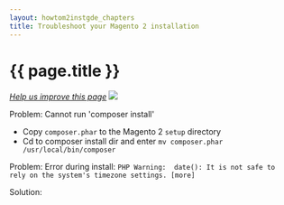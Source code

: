 ```yaml
---
layout: howtom2instgde_chapters
title: Troubleshoot your Magento 2 installation
---
```


<h1 id="instgde-tshoot">{{ page.title }}</h1>

<p><a href="{{ site.githuburl }}install-gde/install/verify.md" target="_blank"><em>Help us improve this page</em></a>&nbsp;<img src="{{ site.baseurl }}common/images/newWindow.gif"/></p>



Problem: Cannot run 'composer install'

*	Copy `composer.phar` to the Magento 2 `setup` directory
*	Cd to composer install dir and enter `mv composer.phar /usr/local/bin/composer`

Problem: Error during install: `PHP Warning:  date(): It is not safe to rely on the system's timezone settings. [more]`

Solution: 